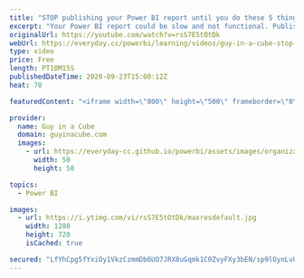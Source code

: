 ```yaml
---
title: "STOP publishing your Power BI report until you do these 5 things!"
excerpt: "Your Power BI report could be slow and not functional. Publishing to Power BI may also show you your ugly baby. Patrick has you covered with 5 things to do before publishing to get that cute baby!  Power BI Tips: External tools https://powerbi.tips/2020/08/hot-swap-report-connections-external-tools/"
originalUrl: https://youtube.com/watch?v=rsS7E5tOtDk
webUrl: https://everyday.cc/powerbi/learning/videos/guy-in-a-cube-stop-publishing-your-power-bi-report-until-you-do-these-5-things/
type: video
price: Free
length: PT10M15S
publishedDateTime: 2020-09-23T15:00:12Z
heat: 70

featuredContent: "<iframe width=\"800\" height=\"500\" frameborder=\"0\" src=\"https://www.youtube.com/embed/rsS7E5tOtDk\" allow=\"accelerometer; autoplay; encrypted-media; gyroscope; picture-in-picture\" allowfullscreen></iframe>"

provider:
  name: Guy in a Cube
  domain: guyinacube.com
  images:
    - url: https://everyday-cc.github.io/powerbi/assets/images/organizations/guyinacube.com-50x50.jpg
      width: 50
      height: 50

topics:
  - Power BI

images:
  - url: https://i.ytimg.com/vi/rsS7E5tOtDk/maxresdefault.jpg
    width: 1280
    height: 720
    isCached: true

secured: "LfYhCpg5fYxiOy1VkzCzmmDb6UO7JRX8uGqmk1C0ZvyFXy3bEN/sp9lOynLvUo0hUASAWSn5dj2MXTs6NOXJWdc+3BjLpsrBHrjkHkNJCSDNRi6wu2QkPGaydDIGZXMUu9piRz3fEu8UrSAKCCyr9m7WghNlfwYV3nLOPsGxxGa1HNYiNSyvdHkBEnSYBtC1zPvpFRJ/llIpk6RSot5RQXGCJhPX8+N15eWweBWXDrOP5BpO1XkPdUk4ykwFATlLBzKFJLoOSxdz56fg//E3g8yuJoLYne9IPui4uVoxBvhyek5Yv94yzEqEOA6+1BUEr4L0MulnOKSnnie7EHVBrBP9R8IpDNH0BfulsP8iPLNIJIBWYRc0GVZS/JrukrVFaMCtYCrRJNTLq+XXwUm/OYAJvw34MmzQE+MCwuZ0nlM=;d9Ugl/Z3vCoNuHHVy9f7MA=="
---
```


